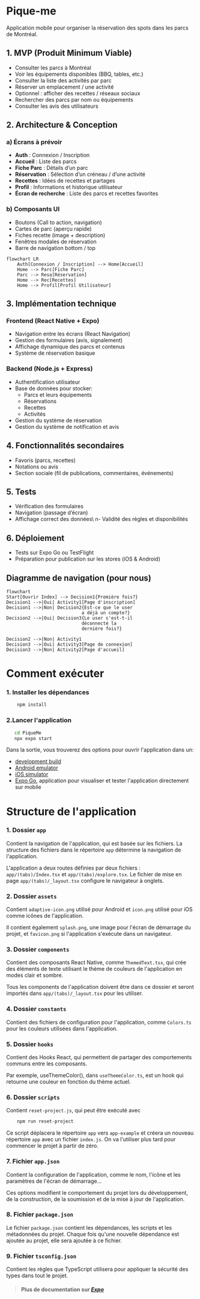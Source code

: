 # Pique-me

Application mobile pour organiser la réservation des spots dans les parcs de Montréal.

## 1. MVP (Produit Minimum Viable)

- Consulter les parcs à Montréal
- Voir les équipements disponibles (BBQ, tables, etc.)
- Consulter la liste des activités par parc
- Réserver un emplacement / une activité
- Optionnel : afficher des recettes / réseaux sociaux
- Rechercher des parcs par nom ou équipements
- Consulter les avis des utilisateurs

## 2. Architecture & Conception

### a) Écrans à prévoir

- **Auth** : Connexion / Inscription
- **Accueil** : Liste des parcs
- **Fiche Parc** : Détails d’un parc
- **Réservation** : Sélection d’un créneau / d’une activité
- **Recettes** : Idées de recettes et partages
- **Profil** : Informations et historique utilisateur
- **Écran de recherche** : Liste des parcs et recettes favorites

### b) Composants UI

- Boutons (Call to action, navigation)
- Cartes de parc (aperçu rapide)
- Fiches recette (image + description)
- Fenêtres modales de réservation
- Barre de navigation bottom / top

```mermaid
flowchart LR
    Auth[Connexion / Inscription] --> Home[Accueil]
    Home --> Parc[Fiche Parc]
    Parc --> Resa[Réservation]
    Home --> Rec[Recettes]
    Home --> Profil[Profil Utilisateur]
```

## 3. Implémentation technique

### Frontend (React Native + Expo)

- Navigation entre les écrans (React Navigation)
- Gestion des formulaires (avis, signalement)
- Affichage dynamique des parcs et contenus
- Système de réservation basique

### Backend (Node.js + Express)

- Authentification utilisateur
- Base de données pour stocker:
    - Parcs et leurs équipements
    - Réservations
    - Recettes
    - Activités
- Gestion du système de réservation
- Gestion du système de notification et avis

## 4. Fonctionnalités secondaires

- Favoris (parcs, recettes)
- Notations ou avis
- Section sociale (fil de publications, commentaires, événements)

## 5. Tests

- Vérification des formulaires
- Navigation (passage d’écran)
- Affichage correct des données\ n- Validité des règles et disponibilités

## 6. Déploiement

- Tests sur Expo Go ou TestFlight
- Préparation pour publication sur les stores (iOS & Android)

## Diagramme de navigation (pour nous)
```mermaid
flowchart
Start[Ouvrir Index] --> Decision1{Première fois?}
Decision1 -->|Oui| Activity1[Page d'inscription]
Decision1 -->|Non| Decision2{Est-ce que le user
                            a déjà un compte?}
Decision2 -->|Oui| Decision3{Le user s'est-t-il
                            déconnecté la
                            dernière fois?}

Decision2 -->|Non| Activity1
Decision3 -->|Oui| Activity3[Page de connexion]
Decision3 -->|Non| Activity2[Page d'accueil]
```

# Comment exécuter

### 1. Installer les dépendances
```bash
    npm install
```

### 2.Lancer l'application

```bash
   cd PiqueMe
   npx expo start
```

Dans la sortie, vous trouverez des options pour ouvrir l'application dans un:

- [development build](https://docs.expo.dev/develop/development-builds/introduction/)
- [Android emulator](https://docs.expo.dev/workflow/android-studio-emulator/)
- [iOS simulator](https://docs.expo.dev/workflow/ios-simulator/)
- [Expo Go](https://expo.dev/go), application  pour visualiser et tester l'application directement sur mobile

# Structure de l'application

### 1. Dossier `app`
Contient la navigation de l'application, qui est basée sur les fichiers. La structure des
fichiers dans le répertoire `app` détermine la navigation de l'application.

L'application a deux routes définies par deux fichiers : `app/(tabs)/Index.tsx` et
`app/(tabs)/explore.tsx`. Le fichier de mise en page `app/(tabs)/_layout.tsx` configure le
navigateur à onglets.

### 2. Dossier `assets`
Contient `adaptive-icon.png` utilisé pour Android et `icon.png` utilisé pour iOS comme icônes
de l'application.

Il contient également `splash.png`, une image pour l'écran de démarrage
du projet, et `favicon.png` si l'application s'exécute dans un navigateur.

### 3. Dossier `components`
Contient des composants React Native, comme `ThemedText.tsx`, qui crée des éléments de texte
utilisant le thème de couleurs de l'application en modes clair et sombre.

Tous les components de l'application doivent être dans ce dossier et seront importés
dans `app/(tabs)/_layout.tsx` pour les utiliser.

### 4. Dossier `constants`
Contient des fichiers de configuration pour l'application, comme `Colors.ts` pour les couleurs
utilisées dans l'application.

### 5. Dossier `hooks`
Contient des Hooks React, qui permettent de partager des comportements communs entre les
composants.

Par exemple, useThemeColor(), dans `useThemeColor.ts`, est un hook qui retourne une couleur en
fonction du thème actuel.

### 6. Dossier `scripts`
Contient `reset-project.js`, qui peut être exécuté avec

```bash 
    npm run reset-project
```

Ce script déplacera
le répertoire `app` vers `app-example` et créera un nouveau répertoire `app` avec un fichier `index.js`.
On va l'utiliser plus tard pour commencer le projet à partir de zéro.

### 7. Fichier `app.json`
Contient la configuration de l'application, comme le nom, l'icône et les paramètres de l'écran de démarrage...


Ces options modifient le comportement du projet lors du développement, de la construction, de la
soumission et de la mise à jour de l'application.

### 8. Fichier `package.json`
Le fichier `package.json` contient les dépendances, les scripts et les métadonnées du projet.
Chaque fois qu'une nouvelle dépendance est ajoutée au projet, elle sera ajoutée à ce fichier.

### 9. Fichier `tsconfig.json`
Contient les règles que TypeScript utilisera pour appliquer la sécurité des types dans tout le projet.

> #### Plus de documentation sur _[Expo](https://docs.expo.dev/get-started/set-up-your-environment/)_